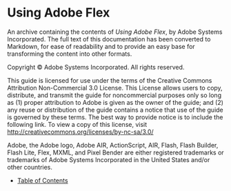 # Using Adobe Flex

An archive containing the contents of _Using Adobe Flex_, by Adobe Systems
Incorporated. The full text of this documentation has been converted to
Markdown, for ease of readability and to provide an easy base for transforming
the content into other formats.

Copyright © Adobe Systems Incorporated. All rights reserved.

This guide is licensed for use under the terms of the Creative Commons
Attribution Non-Commercial 3.0 License. This License allows users to copy,
distribute, and transmit the guide for noncommercial purposes only so long as
(1) proper attribution to Adobe is given as the owner of the guide; and (2) any
reuse or distribution of the guide contains a notice that use of the guide is
governed by these terms. The best way to provide notice is to include the
following link. To view a copy of this license, visit
http://creativecommons.org/licenses/by-nc-sa/3.0/

Adobe, the Adobe logo, Adobe AIR, ActionScript, AIR, Flash, Flash Builder, Flash
Lite, Flex, MXML, and Pixel Bender are either registered trademarks or
trademarks of Adobe Systems Incorporated in the United States and/or other
countries.

- [Table of Contents](./index.md)
